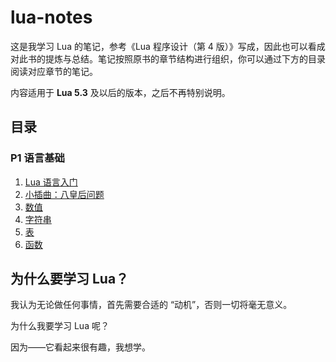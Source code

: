 # lua-notes

这是我学习 Lua 的笔记，参考《Lua 程序设计（第 4 版）》写成，因此也可以看成对此书的提炼与总结。笔记按照原书的章节结构进行组织，你可以通过下方的目录阅读对应章节的笔记。

内容适用于 **Lua 5.3** 及以后的版本，之后不再特别说明。


## 目录
### P1 语言基础
1. [Lua 语言入门](note/ch1.md)
2. [小插曲：八皇后问题](note/ch2.md)
3. [数值](note/ch3.md)
4. [字符串](note/ch4.md)
5. [表](note/ch5.md)
6. [函数](note/ch6.md)
<!--7. [输入输出]()
8. [补充知识]()

### P2 编程实操
9.  [闭包]()
10.  [模式匹配]()
11.  [小插曲：出现频率最高的单词]()
12.  [日期和时间]()
13.  [位和字节]()
14.  [数据结构]()
15.  [数据文件和序列化]()
16.  [编译、执行和错误]()
17.  [模块和包]()

### P3 语言特性
18. [迭代器和泛型 for]()
19. [小插曲：马尔科夫链算法]()
20. [元表和元方法]()
21. [面向对象编程]()
22. [环境]()
23. [垃圾收集]()
24. [协程]()
25. [反射]()
26. [小插曲：使用协程实现多线程]()

### P4 C 语言 API
27. [C 语言 API 总览]()
28. [扩展应用]()
29. [在 Lua 中调用 C 语言]()
30. [编写 C 函数的技巧]()
31. [C 语言中的用户自定义类型]()
32. [管理资源]()
33. [线程和状态]() -->


## 为什么要学习 Lua？
我认为无论做任何事情，首先需要合适的 “动机”，否则一切将毫无意义。

为什么我要学习 Lua 呢？

因为——它看起来很有趣，我想学。
